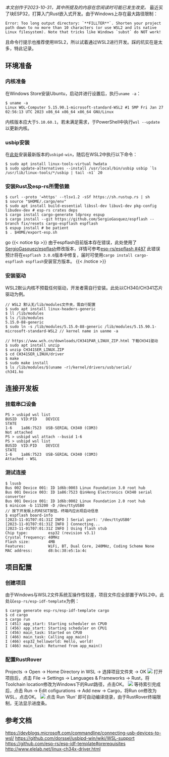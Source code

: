 *本文创作于2023-10-31，其中所提及的内容在您阅读时可能已发生改变。*
最近买了块ESP32，打算入门Rust嵌入式开发。由于Windows上存在最大路径限制：
```
Error: Too long output directory: `**FILLTER**`. Shorten your project path down to no more than 10 characters (or use WSL2 and its native Linux filesystem). Note that tricks like Windows `subst` do NOT work!
```
且命令行提示也推荐使用WSL2，所以试着通过WSL2进行开发。踩的坑实在是太多，特此记录。
## 环境准备
### 内核准备
在Windows Store安装Ubuntu，启动并进行设置后，执行`uname -a`：
```
$ uname -a
Linux WOL-Computer 5.15.90.1-microsoft-standard-WSL2 #1 SMP Fri Jan 27 02:56:13 UTC 2023 x86_64 x86_64 x86_64 GNU/Linux
```
内核版本应大于`5.10.60.1`，若未满足需求，于PowerShell中执行`wsl --update`以更新内核。
### usbip安装
在[此处](https://github.com/dorssel/usbipd-win/releases)安装最新版本的`usbipd-win`，随后在WSL2中执行以下命令：
```
$ sudo apt install linux-tools-virtual hwdata
$ sudo update-alternatives --install /usr/local/bin/usbip usbip `ls /usr/lib/linux-tools/*/usbip | tail -n1` 20
```
### 安装Rust及esp-rs所需依赖
```
$ curl --proto '=https' --tlsv1.2 -sSf https://sh.rustup.rs | sh
$ source "$HOME/.cargo/env"
$ sudo apt install build-essential libssl-dev libuv1-dev pkg-config libudev-dev # esp-rs crates deps
$ cargo install cargo-generate ldproxy espup
$ cargo install --git https://github.com/SergioGasquez/espflash --branch fix/resets cargo-espflash espflash
$ espup install # be patient
$ . $HOME/export-esp.sh
```
go {{< notice tip >}}
由于espflash目前版本存在错误，此处使用了[SergioGasquez/espflash](https://github.com/SergioGasquez/espflash/tree/fix/resets)修改版本，详情可参考[esp-rs/espflash #487](https://github.com/esp-rs/espflash/pull/487)
此错误预计将在`espflash 3.0.0`版本中修复，届时可使用`cargo install cargo-espflash espflash`安装官方版本。
{{< /notice >}} 
### 安装驱动
WSL2默认内核不预载任何驱动，开发者需自行安装。此处以CH340/CH341芯片驱动为例。
```
// WSL2 默认无/lib/modules文件夹，需自行配置
$ sudo apt install linux-headers-generic
$ ll /lib/modules
$ ls /lib/modules
5.15.0-88-generic
$ sudo ln -s /lib/modules/5.15.0-88-generic /lib/modules/5.15.90.1-microsoft-standard-WSL2 // kernel name in uanme -a
```
```
// https://www.wch.cn/downloads/CH341PAR_LINUX_ZIP.html 下载CH341驱动
$ sudo apt install unzip
$ unzip CH341SER_LINUX.ZIP
$ cd CH341SER_LINUX/driver
$ make
$ sudo make install
$ ls /lib/modules/$(uname -r)/kernel/drivers/usb/serial/
ch341.ko
```
## 连接开发板
### 挂载串口设备
```
PS > usbipd wsl list
BUSID  VID:PID    DEVICE                                                        STATE
1-6    1a86:7523  USB-SERIAL CH340 (COM3)                                       Not attached
PS > usbipd wsl attach --busid 1-6
PS > usbipd wsl list
BUSID  VID:PID    DEVICE                                                        STATE
1-6    1a86:7523  USB-SERIAL CH340 (COM3)                                       Attached - WSL
```
### 测试连接
```
$ lsusb
Bus 002 Device 001: ID 1d6b:0003 Linux Foundation 3.0 root hub
Bus 001 Device 003: ID 1a86:7523 QinHeng Electronics CH340 serial converter
Bus 001 Device 001: ID 1d6b:0002 Linux Foundation 2.0 root hub
$ minicom -b 115200 -D /dev/ttyUSB0
// 按下开发板上的RESET按钮，终端内应出现启动信息
$ espflash board-info
[2023-11-01T07:01:31Z INFO ] Serial port: '/dev/ttyUSB0'
[2023-11-01T07:01:31Z INFO ] Connecting...
[2023-11-01T07:01:31Z INFO ] Using flash stub
Chip type:         esp32 (revision v3.1)
Crystal frequency: 40MHz
Flash size:        4MB
Features:          WiFi, BT, Dual Core, 240MHz, Coding Scheme None
MAC address:       d8:bc:38:e5:1a:4c
```
## 项目配置
### 创建项目
由于Windows与WSL2文件系统互操作性较差，项目文件应全部置于WSL2中。此处以`esp-rs/esp-idf-template`为例：
```
$ cargo generate esp-rs/esp-idf-template cargo
$ cd cargo
$ cargo run
I (451) app_start: Starting scheduler on CPU0
I (456) app_start: Starting scheduler on CPU1
I (456) main_task: Started on CPU0
I (466) main_task: Calling app_main()
I (466) esp32_helloworld: Hello, world!
I (466) main_task: Returned from app_main()
```
### 配置RustRover
Projects -> Open -> Home Directory in WSL -> 选择项目文件夹 -> OK
![](https://s2.loli.net/2023/11/01/cBKULz9QIAmw4P6.png)
打开项目后，点击 File -> Settings -> Languages & Frameworks -> Rust，将Toolchain location修改为Windows下的Rust路径，点击OK。
![](https://s2.loli.net/2023/11/01/pbyEio8IcklAeRW.png)
等待索引完成后，点击 Run -> Edit cofigurations -> Add new -> Cargo，将Run on修改为WSL，点击OK。
![](https://s2.loli.net/2023/11/01/FZL3q56EKP8TwVS.png)
点击 Run 'Run' 即可自动编译烧录，由于RustRover终端限制，无法显示进度条。
## 参考文档
https://devblogs.microsoft.com/commandline/connecting-usb-devices-to-wsl/
https://github.com/dorssel/usbipd-win/wiki/WSL-support
https://github.com/esp-rs/esp-idf-template#prerequisites
http://www.elelab.net/linux-ch34x-driver.html
